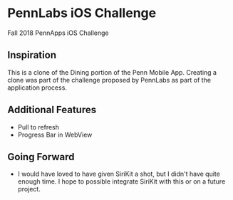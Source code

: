 # PennLabs iOS Challenge
Fall 2018 PennApps iOS Challenge

## Inspiration
This is a clone of the Dining portion of the Penn Mobile App. Creating a clone was part of the challenge proposed by PennLabs as part of the application process.

## Additional Features
- Pull to refresh
- Progress Bar in WebView

## Going Forward
- I would have loved to have given SiriKit a shot, but I didn't have quite enough time. I hope to possible integrate SiriKit with this or on a future project.
